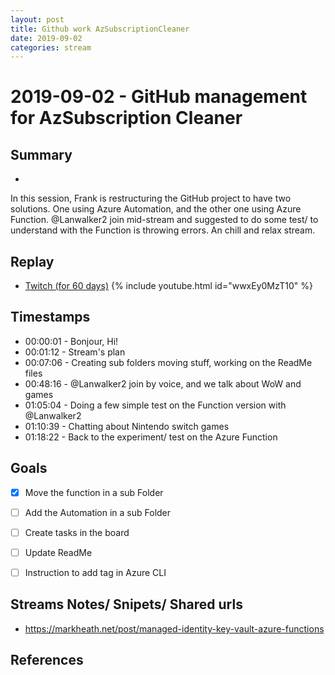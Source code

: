 ```yaml
---
layout: post
title: Github work AzSubscriptionCleaner
date: 2019-09-02
categories: stream
---
```



# 2019-09-02 - GitHub management for AzSubscription Cleaner

## Summary
-

In this session, Frank is restructuring the GitHub project to have two solutions. One using Azure Automation, and the other one using Azure Function. @Lanwalker2 join mid-stream and suggested to do some test/ to understand with the Function is throwing errors. An chill and relax stream.

## Replay


- [Twitch (for 60 days)](https://www.twitch.tv/videos/476052694)
{% include youtube.html id="wwxEy0MzT10" %}
<br/><!--more-->


## Timestamps


- 00:00:01 - Bonjour, Hi!
- 00:01:12 - Stream's plan 
- 00:07:06 - Creating sub folders moving stuff, working on the ReadMe files
- 00:48:16 - @Lanwalker2 join by voice, and we talk about WoW and games
- 01:05:04 - Doing a few simple test on the Function version with @Lanwalker2 
- 01:10:39 - Chatting about Nintendo switch games
- 01:18:22 - Back to the experiment/ test on the Azure Function


Goals
-----

- [X] Move the function in a sub Folder
- [ ] Add the Automation in a sub Folder
- [ ] Create tasks in the board
- [ ] Update ReadMe
- [ ] Instruction to add tag in Azure CLI



Streams Notes/ Snipets/ Shared urls
-----------------------------------

- https://markheath.net/post/managed-identity-key-vault-azure-functions


References
----------

